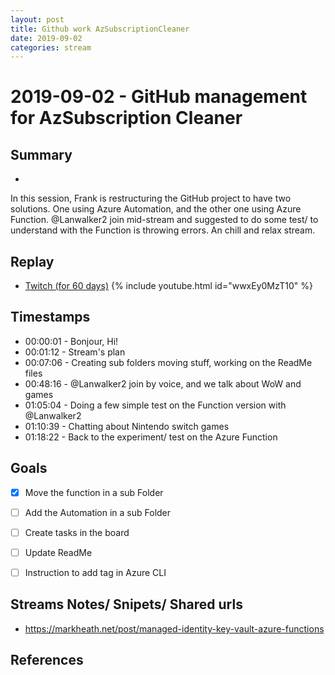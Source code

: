 ```yaml
---
layout: post
title: Github work AzSubscriptionCleaner
date: 2019-09-02
categories: stream
---
```



# 2019-09-02 - GitHub management for AzSubscription Cleaner

## Summary
-

In this session, Frank is restructuring the GitHub project to have two solutions. One using Azure Automation, and the other one using Azure Function. @Lanwalker2 join mid-stream and suggested to do some test/ to understand with the Function is throwing errors. An chill and relax stream.

## Replay


- [Twitch (for 60 days)](https://www.twitch.tv/videos/476052694)
{% include youtube.html id="wwxEy0MzT10" %}
<br/><!--more-->


## Timestamps


- 00:00:01 - Bonjour, Hi!
- 00:01:12 - Stream's plan 
- 00:07:06 - Creating sub folders moving stuff, working on the ReadMe files
- 00:48:16 - @Lanwalker2 join by voice, and we talk about WoW and games
- 01:05:04 - Doing a few simple test on the Function version with @Lanwalker2 
- 01:10:39 - Chatting about Nintendo switch games
- 01:18:22 - Back to the experiment/ test on the Azure Function


Goals
-----

- [X] Move the function in a sub Folder
- [ ] Add the Automation in a sub Folder
- [ ] Create tasks in the board
- [ ] Update ReadMe
- [ ] Instruction to add tag in Azure CLI



Streams Notes/ Snipets/ Shared urls
-----------------------------------

- https://markheath.net/post/managed-identity-key-vault-azure-functions


References
----------

